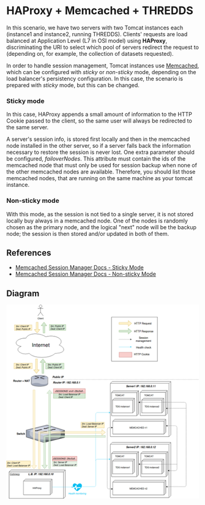 # HAProxy + Memcached + THREDDS #

In this scenario, we have two servers with two Tomcat instances each (instance1 and instance2, running THREDDS). 
Clients' requests are load balanced at Application Level (L7 in OSI model) using __HAProxy__, discriminating the URI to select which pool of servers redirect the request to (depending on, for example,
the collection of datasets requested).

In order to handle session management, Tomcat instances use [Memcached](https://github.com/magro/memcached-session-manager/wiki), which can be configured with _sticky_ or _non-sticky_ mode, depending
on the load balancer's persistency configuration. In this case, the scenario is prepared with _sticky_ mode, but this can be changed.

### Sticky mode ###
In this case, HAProxy appends a small amount of information to the HTTP Cookie passed to the client, so the same user will always be redirected to the same server. 

A server's session info, is stored first locally and then in the memcached node installed in the other server, so if a server falls back the information necessary to restore the session is never lost. 
One extra parameter should be configured, _failoverNodes_. This attribute must contain the ids of the memcached node that must only be used for session backup when none of the other memcached nodes are available. Therefore, you should list those memcached nodes,
that are running on the same machine as your tomcat instance.

### Non-sticky mode ###
With this mode, as the session is not tied to a single server, it is not stored locally buy always in a memcached node. One of the nodes is randomly chosen as the primary node, and the logical "next"
node will be the backup node; the session is then stored and/or updated in both of them.

## References ##
* [Memcached Session Manager Docs - Sticky Mode](https://github.com/magro/memcached-session-manager/wiki#how-does-it-work)
* [Memcached Session Manager Docs - Non-sticky Mode](https://github.com/magro/memcached-session-manager/wiki/FAQ#how-are-sessions-stored-in-memcached-in-non-sticky-mode)
## Diagram ##
![Diagram HAProxy](./haproxy_memcached_diagram.png)
